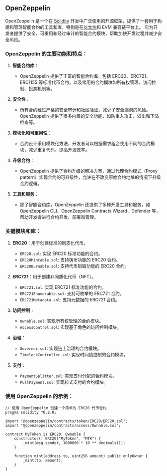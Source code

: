 
## OpenZeppelin
OpenZeppelin 是一个在 [Solidity](https://learnblockchain.cn/tags/Solidity?map=EVM) 开发中广泛使用的开源框架，提供了一套用于构建和管理智能合约的工具和库，特别是在[以太坊](https://learnblockchain.cn/tags/以太坊?map=EVM)和 EVM 兼容链平台上。
它为开发者提供了安全、可重用和经过审计的智能合约模块，帮助加快开发过程并减少安全风险。

### OpenZeppelin 的主要功能和特点：

1. **智能合约库**：
   - OpenZeppelin 提供了丰富的智能合约库，包括 ERC20、ERC721、ERC1155 等标准代币合约，以及常用的合约模块如所有权管理、访问控制、投票机制等。

2. **安全性**：
   - 所有合约经过严格的安全审计和社区验证，减少了安全漏洞的风险。OpenZeppelin 提供了很多内置的安全功能，如防重入攻击、溢出和下溢检查等。

3. **模块化和可重用性**：
   - 合约设计采用模块化方法，开发者可以根据需求组合使用不同的合约模块，减少重复代码，提高开发效率。

4. **升级合约**：
   - OpenZeppelin 提供了合约升级的解决方案，通过代理合约模式（Proxy pattern）实现合约的可升级性，允许在不改变原始合约地址的情况下升级合约逻辑。

5. **工具和服务**：
   - 除了智能合约库，OpenZeppelin 还提供了多种开发工具和服务，如 OpenZeppelin CLI、OpenZeppelin Contracts Wizard、Defender 等，帮助开发者进行合约开发、部署和管理。

### 关键模块和库：

1. **ERC20**：用于创建标准的同质化代币。
   - `ERC20.sol`: 实现 ERC20 标准功能的合约。
   - `ERC20Mintable.sol`: 支持铸币功能的 ERC20 合约。
   - `ERC20Burnable.sol`: 支持代币销毁功能的 ERC20 合约。

2. **ERC721**：用于创建非同质化代币（NFT）。
   - `ERC721.sol`: 实现 ERC721 标准功能的合约。
   - `ERC721Enumerable.sol`: 支持可枚举的 ERC721 合约。
   - `ERC721Metadata.sol`: 支持元数据的 ERC721 合约。

3. **访问控制**：
   - `Ownable.sol`: 实现所有权管理的合约模块。
   - `AccessControl.sol`: 实现基于角色的访问控制模块。

4. **治理**：
   - `Governor.sol`: 实现链上治理的合约模块。
   - `TimelockController.sol`: 实现时间锁控制的合约模块。

5. **支付**：
   - `PaymentSplitter.sol`: 实现支付分配的合约模块。
   - `PullPayment.sol`: 实现拉式支付的合约模块。

### 使用 OpenZeppelin 的示例：

```solidity
// 使用 OpenZeppelin 创建一个简单的 ERC20 代币合约
pragma solidity ^0.8.0;

import "@openzeppelin/contracts/token/ERC20/ERC20.sol";
import "@openzeppelin/contracts/access/Ownable.sol";

contract MyToken is ERC20, Ownable {
    constructor() ERC20("MyToken", "MTK") {
        _mint(msg.sender, 1000000 * 10 ** decimals());
    }

    function mint(address to, uint256 amount) public onlyOwner {
        _mint(to, amount);
    }
}
```

